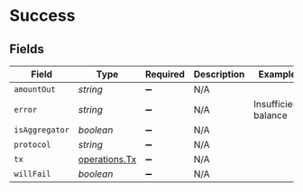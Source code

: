 # Success


## Fields

| Field                                                 | Type                                                  | Required                                              | Description                                           | Example                                               |
| ----------------------------------------------------- | ----------------------------------------------------- | ----------------------------------------------------- | ----------------------------------------------------- | ----------------------------------------------------- |
| `amountOut`                                           | *string*                                              | :heavy_minus_sign:                                    | N/A                                                   |                                                       |
| `error`                                               | *string*                                              | :heavy_minus_sign:                                    | N/A                                                   | Insufficient balance                                  |
| `isAggregator`                                        | *boolean*                                             | :heavy_minus_sign:                                    | N/A                                                   |                                                       |
| `protocol`                                            | *string*                                              | :heavy_minus_sign:                                    | N/A                                                   |                                                       |
| `tx`                                                  | [operations.Tx](../../../sdk/models/operations/tx.md) | :heavy_minus_sign:                                    | N/A                                                   |                                                       |
| `willFail`                                            | *boolean*                                             | :heavy_minus_sign:                                    | N/A                                                   |                                                       |